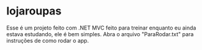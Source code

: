 # lojaroupas
Esse é um projeto feito com .NET MVC feito para treinar enquanto eu ainda estava estudando, ele é bem simples.
Abra o arquivo "ParaRodar.txt" para instruções de como rodar o app.
